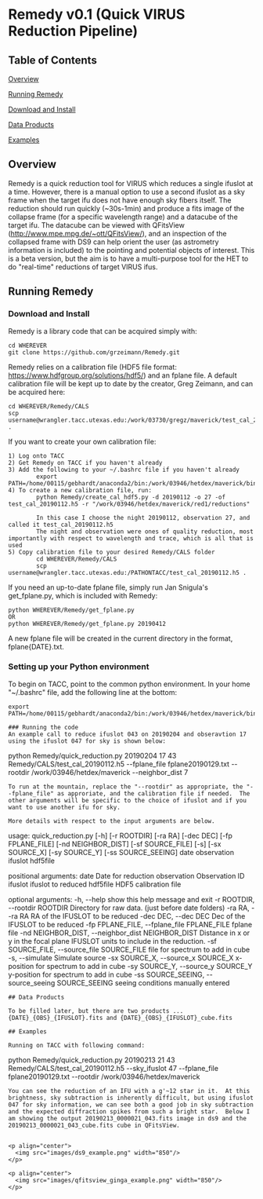 # Remedy v0.1 (Quick VIRUS Reduction Pipeline)

## Table of Contents
[Overview](https://github.com/grzeimann/Remedy/blob/master/README.md#Overview)

[Running Remedy](https://github.com/grzeimann/Remedy/blob/master/README.md#Running-Remedy)

[Download and Install](https://github.com/grzeimann/Remedy/blob/master/README.md#Download-and-Install)

[Data Products](https://github.com/grzeimann/Remedy/blob/master/README.md#Data-Products)

[Examples](https://github.com/grzeimann/Remedy/blob/master/README.md#Examples)

## Overview
Remedy is a quick reduction tool for VIRUS which reduces a single ifuslot at a time.  However, there is a manual option to use a second ifuslot as a sky frame when the target ifu does not have enough sky fibers itself.  The reduction should run quickly (~30s-1min) and produce a fits image of the collapse frame (for a specific wavelength range) and a datacube of the target ifu.  The datacube can be viewed with QFitsView (http://www.mpe.mpg.de/~ott/QFitsView/), and an inspection of the collapsed frame with DS9 can help orient the user (as astrometry information is included) to the pointing and potential objects of interest.  This is a beta version, but the aim is to have a multi-purpose tool for the HET to do "real-time" reductions of target VIRUS ifus.

## Running Remedy
### Download and Install
Remedy is a library code that can be acquired simply with:
```
cd WHEREVER
git clone https://github.com/grzeimann/Remedy.git
```

Remedy relies on a calibration file (HDF5 file format: https://www.hdfgroup.org/solutions/hdf5/) and an fplane file.  A default calibration file will be kept up to date by the creator, Greg Zeimann, and can be acquired here:
```
cd WHEREVER/Remedy/CALS
scp username@wrangler.tacc.utexas.edu:/work/03730/gregz/maverick/test_cal_20190112.h5 .
```

If you want to create your own calibration file: 
```
1) Log onto TACC
2) Get Remedy on TACC if you haven't already 
3) Add the following to your ~/.bashrc file if you haven't already
        export PATH=/home/00115/gebhardt/anaconda2/bin:/work/03946/hetdex/maverick/bin:$PATH
4) To create a new calibration file, run:
        python Remedy/create_cal_hdf5.py -d 20190112 -o 27 -of test_cal_20190112.h5 -r "/work/03946/hetdex/maverick/red1/reductions"

        In this case I choose the night 20190112, observation 27, and called it test_cal_20190112.h5
        The night and observation were ones of quality reduction, most importantly with respect to wavelength and trace, which is all that is used
5) Copy calibration file to your desired Remedy/CALS folder
        cd WHEREVER/Remedy/CALS
        scp username@wrangler.tacc.utexas.edu:/PATHONTACC/test_cal_20190112.h5 .
```

If you need an up-to-date fplane file, simply run Jan Snigula's get_fplane.py, which is included with Remedy:
```
python WHEREVER/Remedy/get_fplane.py
OR
python WHEREVER/Remedy/get_fplane.py 20190412
```

A new fplane file will be created in the current directory in the format, fplane{DATE}.txt. 

### Setting up your Python environment
To begin on TACC, point to the common python environment. In your home "~/.bashrc" file, add the following line at the bottom:
```
export PATH=/home/00115/gebhardt/anaconda2/bin:/work/03946/hetdex/maverick/bin:$PATH

### Running the code
An example call to reduce ifuslot 043 on 20190204 and obseravtion 17 using the ifuslot 047 for sky is shown below:
```
python Remedy/quick_reduction.py 20190204 17 43 Remedy/CALS/test_cal_20190112.h5 --fplane_file fplane20190129.txt --rootdir /work/03946/hetdex/maverick --neighbor_dist 7
```
To run at the mountain, replace the "--rootdir" as appropriate, the "--fplane_file" as approriate, and the calibration file if needed.  The other arguments will be specific to the choice of ifuslot and if you want to use another ifu for sky.

More details with respect to the input arguments are below.
```
usage: quick_reduction.py [-h] [-r ROOTDIR] [-ra RA] [-dec DEC]
                          [-fp FPLANE_FILE] [-nd NEIGHBOR_DIST]
                          [-sf SOURCE_FILE] [-s] [-sx SOURCE_X] [-sy SOURCE_Y]
                          [-ss SOURCE_SEEING]
                          date observation ifuslot hdf5file

positional arguments:
  date                  Date for reduction
  observation           Observation ID
  ifuslot               ifuslot to reduced
  hdf5file              HDF5 calibration file

optional arguments:
  -h, --help            show this help message and exit
  -r ROOTDIR, --rootdir ROOTDIR
                        Directory for raw data. (just before date folders)
  -ra RA, --ra RA       RA of the IFUSLOT to be reduced
  -dec DEC, --dec DEC   Dec of the IFUSLOT to be reduced
  -fp FPLANE_FILE, --fplane_file FPLANE_FILE
                        fplane file
  -nd NEIGHBOR_DIST, --neighbor_dist NEIGHBOR_DIST
                        Distance in x or y in the focal plane IFUSLOT units to
                        include in the reduction.
  -sf SOURCE_FILE, --source_file SOURCE_FILE
                        file for spectrum to add in cube
  -s, --simulate        Simulate source
  -sx SOURCE_X, --source_x SOURCE_X
                        x-position for spectrum to add in cube
  -sy SOURCE_Y, --source_y SOURCE_Y
                        y-position for spectrum to add in cube
  -ss SOURCE_SEEING, --source_seeing SOURCE_SEEING
                        seeing conditions manually entered
```
## Data Products

To be filled later, but there are two products ... {DATE}_{OBS}_{IFUSLOT}.fits and {DATE}_{OBS}_{IFUSLOT}_cube.fits

## Examples

Running on TACC with following command:
```
python Remedy/quick_reduction.py 20190213 21 43 Remedy/CALS/test_cal_20190112.h5 --sky_ifuslot 47 --fplane_file fplane20190129.txt --rootdir /work/03946/hetdex/maverick
```
You can see the reduction of an IFU with a g'~12 star in it.  At this brightness, sky subtraction is inherently difficult, but using ifuslot 047 for sky information, we can see both a good job in sky subtraction and the expected diffraction spikes from such a bright star.  Below I am showing the output 20190213_0000021_043.fits image in ds9 and the 20190213_0000021_043_cube.fits cube in QFitsView.


<p align="center">
  <img src="images/ds9_example.png" width="850"/>
</p>

<p align="center">
  <img src="images/qfitsview_ginga_example.png" width="850"/>
</p>
